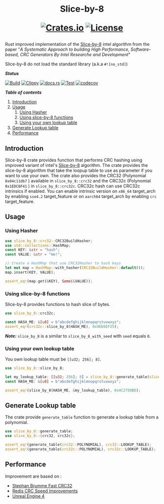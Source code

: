 <div align="center">
  <h1>Slice-by-8

  [![Crates.io](https://img.shields.io/crates/v/slice-by-8?logo=Docs.rs&style=flat-square)](https://crates.io/crates/slice-by-8) [![License](https://img.shields.io/crates/l/slice-by-8?style=flat-square)](https://choosealicense.com/licenses/mit/)
  </h1>
</div>

Rust improved implementation of the [Slice-by-8](http://slicing-by-8.sourceforge.net/) intel algorithm from the paper "*A Systematic Approach to building High Performance, Software-based, CRC Generators By Intel Researche and Development*"

Slice-by-8 do not load the standard library (a.k.a `#![no_std]`)

***Status***

[![Build](https://img.shields.io/github/actions/workflow/status/hud-software/slice-by-8-rs/Build.yml?label=Build&logo=Rust&logoColor=lightgrey&style=flat-square)](https://github.com/HUD-Software/slice-by-8-rs/actions/workflows/Build.yml)
[![Clippy](https://img.shields.io/github/actions/workflow/status/hud-software/slice-by-8-rs/Clippy.yml?label=Clippy&logo=Rust&logoColor=lightgrey&style=flat-square)](https://github.com/HUD-Software/slice-by-8-rs/actions/workflows/Clippy.yml)
[![docs.rs](https://img.shields.io/docsrs/slice-by-8/latest?label=Docs&logo=Docs.rs&logoColor=lightgrey&style=flat-square)](https://docs.rs/slice-by-8/1.0.4/slice_by_8/)
[![Test](https://img.shields.io/github/actions/workflow/status/hud-software/slice-by-8-rs/Test.yml?label=Tests&logo=Rust&logoColor=lightgrey&style=flat-square)](https://github.com/HUD-Software/slice-by-8-rs/actions/workflows/Test.yml)
[![codecov](https://img.shields.io/codecov/c/github/hud-software/slice-by-8-rs?label=Codecov&logo=Codecov&logoColor=lightgrey&style=flat-square&token=LTEI8LUT5R)](https://codecov.io/gh/HUD-Software/slice-by-8-rs)

**_Table of contents_**

1. [Introduction](#introduction)
2. [Usage](#usage)
    1. [Using Hasher](#using-hasher)
    2. [Using slice-by-8 functions](#using-slice-by-8-functions)
    3. [Using your own lookup table](#using-your-own_lookup_table)
3. [Generate Lookup table](#generate-lookup-table)
3. [Performance](#performance)

## Introduction

Slice-by-8 crate provides function that performs CRC hashing using improved variant of intel's [Slice-by-8](http://slicing-by-8.sourceforge.net/) algorithm.
The crate provides the slice-by-8 algorithm that take the loopup table to use as parameter if you want to use your own.
The crate also provides the CRC32 (Polynomial `0x04c11db7` ) available in `slice_by_8::crc32` and the CRC32c (Polynomial `0x1EDC6F41` ) in `slice_by_8::crc32c`.
CRC32c hash can use CRC32c intrinsics if enabled. You can enable intrinsic version on `x86_64` target_arch by enabling `sse4.2` target_feature or on `aarch64` target_arch by enabling `crc` target_feature.

## Usage

### Using Hasher

```rust
use slice_by_8::crc32::CRC32BuildHasher;
use std::collections::HashMap;
const KEY: &str = "hash";
const VALUE: &str = "me!";

// Create a HashMap that use CRC32Hasher to hash keys
let mut map = HashMap::with_hasher(CRC32BuildHasher::default());
map.insert(KEY, VALUE);

assert_eq!(map.get(&KEY), Some(&VALUE));
```

### Using slice-by-8 functions

Slice-by-8 provides functions to hash slice of bytes.

```rust
use slice_by_8::crc32c;

const HASH_ME: &[u8] = b"abcdefghijklmnopqrstuvwxyz";
assert_eq!(crc32c::slice_by_8(HASH_ME), 0x9EE6EF25);
```

***Note:*** `slice_by_8` is a similar to `slice_by_8_with_seed` with `seed` equals `0`.

### Using your own lookup table

You own lookup table must be `[[u32; 256]; 8]`.

```rust
use slice_by_8::slice_by_8;

let my_lookup_table: [[u32; 256]; 8] = slice_by_8::generate_table(slice_by_8::crc32::POLYNOMIAL);
const HASH_ME: &[u8] = b"abcdefghijklmnopqrstuvwxyz";

assert_eq!(slice_by_8(HASH_ME, &my_lookup_table), 0x4C2750BD);
```

## Generate Lookup table

The crate provide `generate_table` function to generate a lookup table from a polynomial.

```rust
use slice_by_8::generate_table;
use slice_by_8::{crc32, crc32c};

assert_eq!(generate_table(crc32::POLYNOMIAL), crc32::LOOKUP_TABLE);
assert_eq!(generate_table(crc32c::POLYNOMIAL), crc32c::LOOKUP_TABLE);
```

## Performance

Improvement are based on :

* [Stephan Brumme Fast CRC32](https://create.stephan-brumme.com/crc32/)
* [Redis CRC Speed Improvements](https://matt.sh/redis-crcspeed)
* [Unreal Engine 4](https://github.com/EpicGames/UnrealEngine/)
